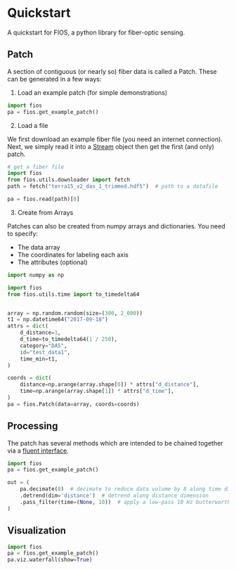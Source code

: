 # Quickstart

A quickstart for FIOS, a python library for fiber-optic sensing.

## Patch
A section of contiguous (or nearly so) fiber data is called a Patch. These can be generated in a few ways:



1. Load an example patch (for simple demonstrations)

```python
import fios
pa = fios.get_example_patch()
```

2. Load a file

We first download an example fiber file (you need an internet connection).
Next, we simply read it into a [Stream](#Stream) object then get the first (and only) patch.

```python
# get a fiber file
import fios
from fios.utils.downloader import fetch
path = fetch("terra15_v2_das_1_trimmed.hdf5")  # path to a datafile

pa = fios.read(path)[0]
```

3. Create from Arrays

Patches can also be created from numpy arrays and dictionaries. You need to specify:

- The data array
- The coordinates for labeling each axis
- The attributes (optional)


```python
import numpy as np

import fios
from fios.utils.time import to_timedelta64


array = np.random.random(size=(300, 2_000))
t1 = np.datetime64("2017-09-18")
attrs = dict(
    d_distance=1,
    d_time=to_timedelta64(1 / 250),
    category="DAS",
    id="test_data1",
    time_min=t1,
)

coords = dict(
    distance=np.arange(array.shape[0]) * attrs["d_distance"],
    time=np.arange(array.shape[1]) * attrs["d_time"],
)
pa = fios.Patch(data=array, coords=coords)
```

## Processing
The patch has several methods which are intended to be chained together via a [fluent interface](https://en.wikipedia.org/wiki/Fluent_interface).

```python
import fios
pa = fios.get_example_patch()

out = (
    pa.decimate(8)  # decimate to reduce data volume by 8 along time dimension
    .detrend(dim='distance')  # detrend along distance dimension
    .pass_filter(time=(None, 10))  # apply a low-pass 10 Hz butterworth filter
)
```

## Visualization

```python
import fios
pa = fios.get_example_patch()
pa.viz.waterfall(show=True)
```

